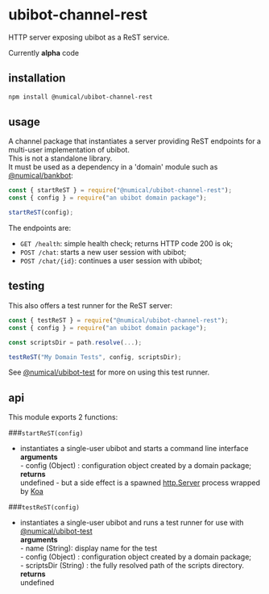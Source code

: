 # ubibot-channel-rest
HTTP server exposing ubibot as a ReST service.

Currently **alpha** code 

## installation
```bash
npm install @numical/ubibot-channel-rest
```

## usage
A channel package that instantiates a server providing ReST endpoints for a multi-user implementation of ubibot.  
This is not a standalone library.  
It must be used as a dependency in a 'domain' module such as [@numical/bankbot](../bankbot/README.md):
```javascript
const { startReST } = require("@numical/ubibot-channel-rest");
const { config } = require("an ubibot domain package");

startReST(config);
```
The endpoints are:
* ```GET /health```: simple health check; returns HTTP code 200 is ok;
* ```POST /chat```: starts a new user session with ubibot;
* ```POST /chat/{id}```: continues a user session with ubibot;

## testing
This also offers a test runner for the ReST server:
```javascript
const { testReST } = require("@numical/ubibot-channel-rest");
const { config } = require("an ubibot domain package");

const scriptsDir = path.resolve(...);

testReST("My Domain Tests", config, scriptsDir);

```
See [@numical/ubibot-test](../ubibot-test/README.md) for more on using this test runner.

## api
This module exports 2 functions:

###```startReST(config)```
* instantiates a single-user ubibot and starts a command line interface  
    __arguments__  
        - config (Object) : configuration object created by a domain package; 
    __returns__  
    undefined - but a side effect is a spawned [http.Server](https://nodejs.org/api/http.html#http_class_http_server) process wrapped by [Koa](https://www.npmjs.com/package/koa)


###```testReST(config)```
* instantiates a single-user ubibot and runs a test runner for use with [@numical/ubibot-test](../ubibot-test/README.md)  
    __arguments__  
        - name (String): display name for the test  
        - config (Object) : configuration object created by a domain package;  
        - scriptsDir (String) : the fully resolved path of the scripts directory.
    __returns__  
    undefined

